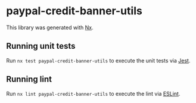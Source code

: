 # paypal-credit-banner-utils

This library was generated with [Nx](https://nx.dev).

## Running unit tests

Run `nx test paypal-credit-banner-utils` to execute the unit tests via [Jest](https://jestjs.io).

## Running lint

Run `nx lint paypal-credit-banner-utils` to execute the lint via [ESLint](https://eslint.org/).
